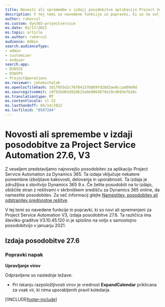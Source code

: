 ```yaml
---
title: Novosti ali spremembe v izdaji posodobitve aplikacije Project Service Automation 27.6, sprotni popravek, V3
description: V tej temi so navedene funkcije in popravki, ki so na voljo v izdaji posodobitve aplikacije Project Service Automation 27.6, sprotni popravek, V3.
author: ruhercul
ms.custom: dyn365-projectservice
ms.date: 02/17/2021
ms.topic: article
ms.author: ruhercul
audience: Admin
search.audienceType:
- admin
- customizer
- enduser
search.app:
- D365CE
- D365PS
- ProjectOperations
ms.reviewer: johnmichalak
ms.openlocfilehash: 3d1f955d2c76784157b869fd28d3ae9ccad09d9d
ms.sourcegitcommit: c0792bd65d92db25e0e8864879a19c4b93efb10c
ms.translationtype: MT
ms.contentlocale: sl-SI
ms.lasthandoff: 04/14/2022
ms.locfileid: "8587284"
---
```

# <a name="whats-new-or-changed-in-project-service-automation-update-release-276-v3"></a>Novosti ali spremembe v izdaji posodobitve za Project Service Automation 27.6, V3

Z veseljem predstavljamo najnovejšo posodobitev za aplikacijo Project Service Automation za Dynamics 365. Ta izdaja vključuje nekatere pomembne izboljšave kakovosti, delovanja in uporabnosti. Ta izdaja je združljiva s storitvijo Dynamics 365 9.x. Če želite posodobiti na to izdajo, obiščite stran z rešitvami v skrbniškem središču za Dynamics 365 online, da namestite posodobitev. Za več informacij glejte [Namestitev, posodobitev ali odstranitev prednostne rešitve](/power-platform/admin/install-remove-preferred-solution).

V tej temi so navedene funkcije in popravki, ki so novi ali spremenjeni za Project Service Automation V3, izdaja posodobitve 27.6. Ta različica ima številko graditve V3.10.45.120 in je splošno na voljo s samostojno posodobitvijo v januarju 2021.

## <a name="update-release-276"></a>Izdaja posodobitve 27.6

### <a name="bug-fixes"></a>Popravki napak


**Upravljanje virov**

Odpravljene so naslednje težave:

- Pri iskanju razpoložljivosti virov je vrednost **ExpandCalendar** priklicana za vsak vir, ki nima uporabljenih pravil koledarja.


[!INCLUDE[footer-include](../includes/footer-banner.md)]
